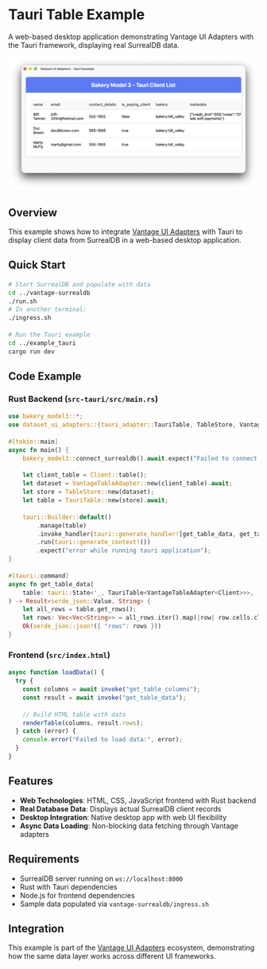 # Tauri Table Example

A web-based desktop application demonstrating Vantage UI Adapters with the Tauri framework, displaying real SurrealDB data.

![Tauri Example](docs/images/tauri.png)

## Overview

This example shows how to integrate [Vantage UI Adapters](https://github.com/romaninsh/vantage/tree/main/vantage-ui-adapters) with Tauri to display client data from SurrealDB in a web-based desktop application.

## Quick Start

```bash
# Start SurrealDB and populate with data
cd ../vantage-surrealdb
./run.sh
# In another terminal:
./ingress.sh

# Run the Tauri example
cd ../example_tauri
cargo run dev
```

## Code Example

### Rust Backend (`src-tauri/src/main.rs`)

```rust
use bakery_model3::*;
use dataset_ui_adapters::{tauri_adapter::TauriTable, TableStore, VantageTableAdapter};

#[tokio::main]
async fn main() {
    bakery_model3::connect_surrealdb().await.expect("Failed to connect to SurrealDB");

    let client_table = Client::table();
    let dataset = VantageTableAdapter::new(client_table).await;
    let store = TableStore::new(dataset);
    let table = TauriTable::new(store).await;

    tauri::Builder::default()
        .manage(table)
        .invoke_handler(tauri::generate_handler![get_table_data, get_table_columns])
        .run(tauri::generate_context!())
        .expect("error while running tauri application");
}

#[tauri::command]
async fn get_table_data(
    table: tauri::State<'_, TauriTable<VantageTableAdapter<Client>>>,
) -> Result<serde_json::Value, String> {
    let all_rows = table.get_rows();
    let rows: Vec<Vec<String>> = all_rows.iter().map(|row| row.cells.clone()).collect();
    Ok(serde_json::json!({ "rows": rows }))
}
```

### Frontend (`src/index.html`)

```javascript
async function loadData() {
  try {
    const columns = await invoke("get_table_columns");
    const result = await invoke("get_table_data");

    // Build HTML table with data
    renderTable(columns, result.rows);
  } catch (error) {
    console.error("Failed to load data:", error);
  }
}
```

## Features

- **Web Technologies**: HTML, CSS, JavaScript frontend with Rust backend
- **Real Database Data**: Displays actual SurrealDB client records
- **Desktop Integration**: Native desktop app with web UI flexibility
- **Async Data Loading**: Non-blocking data fetching through Vantage adapters

## Requirements

- SurrealDB server running on `ws://localhost:8000`
- Rust with Tauri dependencies
- Node.js for frontend dependencies
- Sample data populated via `vantage-surrealdb/ingress.sh`

## Integration

This example is part of the [Vantage UI Adapters](https://github.com/romaninsh/vantage/tree/main/vantage-ui-adapters) ecosystem, demonstrating how the same data layer works across different UI frameworks.
